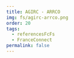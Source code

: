 ```yaml
---
title: AGIRC - ARRCO
img: fs/agirc-arrco.png
order: 20
tags:
  - referencesFcFs
  - FranceConnect
permalink: false
---
```

